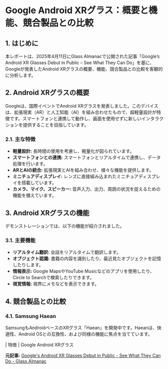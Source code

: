 # Google Android XRグラス：概要と機能、競合製品との比較

## 1. はじめに

本レポートは、2025年4月11日にGlass Almanacで公開された記事「Google’s Android XR Glasses Debut in Public – See What They Can Do」を基に、Googleが発表したAndroid XRグラスの概要、機能、競合製品との比較を客観的に分析します。

## 2. Android XRグラスの概要

Googleは、国際イベントでAndroid XRグラスを発表しました。このデバイスは、拡張現実（AR）と人工知能（AI）を組み合わせたもので、超軽量設計が特徴です。スマートフォンと連携して動作し、画面を使用せずに新しいインタラクションを提供することを目指しています。

### 2.1. 主な特徴

* **軽量設計:** 長時間の使用を考慮し、軽量化が図られています。
* **スマートフォンとの連携:** スマートフォンとリアルタイムで連携し、データ処理を行います。
* **ARとAIの統合:** 拡張現実とAIを組み合わせ、様々な機能を提供します。
* **ミニチュアディスプレイ:** レンズに直接組み込まれたミニチュアディスプレイを搭載しています。
* **カメラ、マイク、スピーカー:** 音声入力、出力、周囲の状況を捉えるための機能を備えています。

## 3. Android XRグラスの機能

デモンストレーションでは、以下の機能が紹介されました。

### 3.1. 主要機能

* **リアルタイム翻訳:** 会話をリアルタイムで翻訳します。
* **オブジェクト認識:** 書籍の内容を識別したり、最近見たオブジェクトを記憶したりします。
* **情報表示:** Google MapsやYouTube Musicなどのアプリを使用したり、Circle to Searchで検索したりできます。
* **視覚情報:** 視界にメモなどを表示できます。

## 4. 競合製品との比較

### 4.1. Samsung Haean

SamsungもAndroidベースのXRグラス「Haean」を開発中です。Haeanは、快適性、Android OSとの互換性、および同様の機能に焦点を当てています。

| 特徴 | Google Android XRグラス 

**元記事:** [Google's Android XR Glasses Debut in Public - See What They Can Do - Glass Almanac](https://glassalmanac.com/googles-android-xr-glasses-debut-in-public-see-what-they-can-do/)